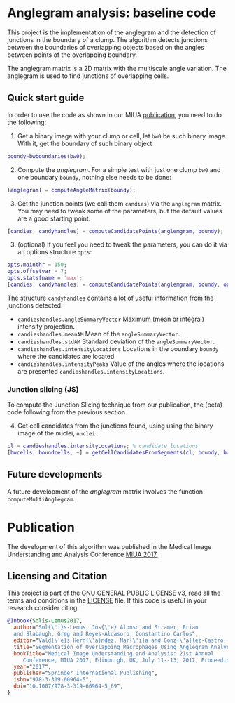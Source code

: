 # Anglegram analysis: baseline code
This project is the implementation of the anglegram and the detection
of junctions in the boundary of a clump.
The algorithm detects junctions between the boundaries of overlapping
objects based on the angles between points of the overlapping
boundary.

The anglegram matrix is a 2D matrix with the multiscale angle variation.
The anglegram is used to find junctions of overlapping cells.

## Quick start guide
In order to use the code as shown in our MIUA
[publication](https://doi.org/10.1007/978-3-319-60964-5_69), you need to
do the following:

1. Get a binary image with your clump or cell, let `bw0` be such binary image.
With it, get the boundary of such binary object
```Matlab
boundy=bwboundaries(bw0);
```

2. Compute the _anglegram_. For a simple test with just one clump `bw0` and one
boundary `boundy`, nothing else needs to be done:
```Matlab
[anglegram] = computeAngleMatrix(boundy);
```

3. Get the junction points (we call them `candies`) via the `anglegram` matrix.
You may need to tweak some of the parameters, but the default values are a good
starting point.
```Matlab
[candies, candyhandles] = computeCandidatePoints(anglemgram, boundy);
```

3. (optional) If you feel you need to tweak the parameters, you can do it via an
options structure `opts`:
```Matlab
opts.mainthr = 150;
opts.offsetvar = 7;
opts.statsfname = 'max';
[candies, candyhandles] = computeCandidatePoints(anglemgram, boundy, opts);
```

The structure `candyhandles` contains a lot of useful information from the
junctions detected:
+ `candieshandles.angleSummaryVector` Maximum (mean or integral) intensity
  projection.
+ `candieshandles.meanAM` Mean of the `angleSummaryVector`.
+ `candieshandles.stdAM` Standard deviation of the `angleSummaryVector`.
+ `candieshandles.intensityLocations` Locations in the boundary `boundy` where
  the candidates are located.
+ `candieshandles.intensityPeaks` Value of the angles where the locations
  are presented `candieshandles.intensityLocations`.

### Junction slicing (JS)
To compute the Junction Slicing technique from our publication, the (beta) code
following from the previous section.

4. Get cell candidates from the junctions found, using using the binary image of
the nuclei, `nuclei`.
```Matlab
cl = candieshandles.intensityLocations; % candidate locations
[bwcells, boundcells, ~] = getCellCandidatesFromSegments(cl, boundy, bw0, nuclei);
```

## Future developments
A future development of the _anglegram_ matrix involves the function
`computeMultiAnglegram`.

# Publication
The development of this algorithm was published in the Medical Image
Understanding and Analysis Conference
[MIUA 2017.](https://doi.org/10.1007/978-3-319-60964-5_69)


## Licensing and Citation
This project is part of the GNU GENERAL PUBLIC LICENSE v3, read all the
terms and conditions in the [LICENSE](./LICENSE) file. If this code
is useful in your research consider citing:
```BibTeX
@Inbook{Solís-Lemus2017,
  author="Sol{\'i}s-Lemus, Jos{\'e} Alonso and Stramer, Brian
  and Slabaugh, Greg and Reyes-Aldasoro, Constantino Carlos",
  editor="Vald{\'e}s Hern{\'a}ndez, Mar{\'i}a and Gonz{\'a}lez-Castro, V{\'i}ctor",
  title="Segmentation of Overlapping Macrophages Using Anglegram Analysis",
  bookTitle="Medical Image Understanding and Analysis: 21st Annual
     Conference, MIUA 2017, Edinburgh, UK, July 11--13, 2017, Proceedings",
  year="2017",
  publisher="Springer International Publishing",
  isbn="978-3-319-60964-5",
  doi="10.1007/978-3-319-60964-5_69",
}
```
